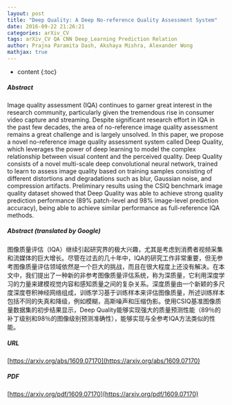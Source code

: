 ```yaml
---
layout: post
title: "Deep Quality: A Deep No-reference Quality Assessment System"
date: 2016-09-22 21:26:21
categories: arXiv_CV
tags: arXiv_CV QA CNN Deep_Learning Prediction Relation
author: Prajna Paramita Dash, Akshaya Mishra, Alexander Wong
mathjax: true
---
```


* content
{:toc}

##### Abstract
Image quality assessment (IQA) continues to garner great interest in the research community, particularly given the tremendous rise in consumer video capture and streaming. Despite significant research effort in IQA in the past few decades, the area of no-reference image quality assessment remains a great challenge and is largely unsolved. In this paper, we propose a novel no-reference image quality assessment system called Deep Quality, which leverages the power of deep learning to model the complex relationship between visual content and the perceived quality. Deep Quality consists of a novel multi-scale deep convolutional neural network, trained to learn to assess image quality based on training samples consisting of different distortions and degradations such as blur, Gaussian noise, and compression artifacts. Preliminary results using the CSIQ benchmark image quality dataset showed that Deep Quality was able to achieve strong quality prediction performance (89% patch-level and 98% image-level prediction accuracy), being able to achieve similar performance as full-reference IQA methods.

##### Abstract (translated by Google)
图像质量评估（IQA）继续引起研究界的极大兴趣，尤其是考虑到消费者视频采集和流媒体的巨大增长。尽管在过去的几十年中，IQA的研究工作非常重要，但无参考图像质量评估领域依然是一个巨大的挑战，而且在很大程度上还没有解决。在本文中，我们提出了一种新的非参考图像质量评估系统，称为深质量，它利用深度学习的力量来建模视觉内容和感知质量之间的复杂关系。深度质量由一个新颖的多尺度深度卷积神经网络组成，训练学习基于训练样本来评估图像质量，所述训练样本包括不同的失真和降级，例如模糊，高斯噪声和压缩伪影。使用CSIQ基准图像质量数据集的初步结果显示，Deep Quality能够实现强大的质量预测性能（89％的补丁级别和98％的图像级别预测准确性），能够实现与全参考IQA方法类似的性能。

##### URL
[https://arxiv.org/abs/1609.07170](https://arxiv.org/abs/1609.07170)

##### PDF
[https://arxiv.org/pdf/1609.07170](https://arxiv.org/pdf/1609.07170)

